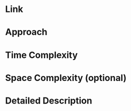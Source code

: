 Link
====

Approach
====  

Time Complexity
====  

Space Complexity (optional)
====  

Detailed Description
====  